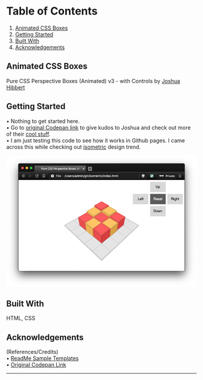# Table of Contents
1. [Animated CSS Boxes](#animated-css-boxes)
2. [Getting Started](#getting-started)
3. [Built With](#built-with)
3. [Acknowledgements](#Acknowledgements)

## Animated CSS Boxes

Pure CSS Perspective Boxes (Animated) v3 - with Controls by [Joshua Hibbert](https://joshnh.com/) 

## Getting Started

• Nothing to get started here.  
• Go to [original Codepan link](https://codepen.io/joshnh/pen/FCJGI) to give kudos to Joshua and check out more of their [cool stuff](https://codepen.io/joshnh/pens/public).  
• I am just testing this code to see how it works in Github pages. I came across this while checking out [isometric](https://en.wikipedia.org/wiki/Isometric_video_game_graphics) design trend.  

![KaiOS Simulator](/screenshots/isometric_css_boxes.png)

<!-- ### Prerequisites -->

<!-- ### Installation   -->

<!-- ## Usage   -->

<!-- ## Deployment

Add additional notes about how to deploy this on a live system -->

## Built With 

HTML, CSS

<!-- ## Contributing -->

<!-- ## Versioning -->

<!-- ## Authors -->

<!-- ## License

[MIT](https://choosealicense.com/licenses/mit/) 

This project is licensed under the MIT License - see the [LICENSE.md](LICENSE.md) file for details -->

## Acknowledgements
(References/Credits)  
• [ReadMe Sample Templates](https://github.com/s15n/README.md)  
• [Original Codepan Link](https://codepen.io/joshnh/pen/FCJGI)

---

